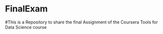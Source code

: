 # FinalExam
#This is a Repository to share the final Assignment of the Coursera Tools for Data Science course
